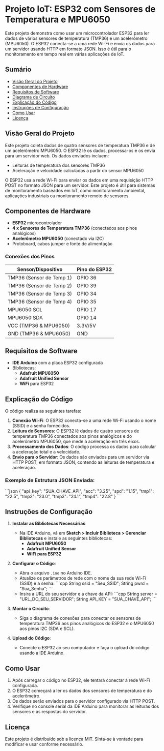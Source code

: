 
# Projeto IoT: ESP32 com Sensores de Temperatura e MPU6050

Este projeto demonstra como usar um microcontrolador ESP32 para ler dados de vários sensores de temperatura (TMP36) e um acelerômetro (MPU6050). O ESP32 conecta-se a uma rede Wi-Fi e envia os dados para um servidor usando HTTP em formato JSON. Isso é útil para o monitoramento em tempo real em várias aplicações de IoT.

## Sumário

- [Visão Geral do Projeto](#visão-geral-do-projeto)
- [Componentes de Hardware](#componentes-de-hardware)
- [Requisitos de Software](#requisitos-de-software)
- [Diagrama de Circuito](#diagrama-de-circuito)
- [Explicação do Código](#explicação-do-código)
- [Instruções de Configuração](#instruções-de-configuração)
- [Como Usar](#como-usar)
- [Licença](#licença)

## Visão Geral do Projeto

Este projeto coleta dados de quatro sensores de temperatura TMP36 e de um acelerômetro MPU6050. O ESP32 lê os dados, processa-os e os envia para um servidor web. Os dados enviados incluem:

- Leituras de temperatura dos sensores TMP36
- Aceleração e velocidade calculadas a partir do sensor MPU6050

O ESP32 usa a rede Wi-Fi para enviar os dados em uma requisição HTTP POST no formato JSON para um servidor. Este projeto é útil para sistemas de monitoramento baseados em IoT, como monitoramento ambiental, aplicações industriais ou monitoramento remoto de sensores.

## Componentes de Hardware

- **ESP32** microcontrolador
- **4 x Sensores de Temperatura TMP36** (conectados aos pinos analógicos)
- **Acelerômetro MPU6050** (conectado via I2C)
- Protoboard, cabos jumper e fonte de alimentação

### Conexões dos Pinos

| Sensor/Dispositivo       | Pino do ESP32   |
|--------------------------|-----------------|
| TMP36 (Sensor de Temp 1)  | GPIO 36         |
| TMP36 (Sensor de Temp 2)  | GPIO 39         |
| TMP36 (Sensor de Temp 3)  | GPIO 34         |
| TMP36 (Sensor de Temp 4)  | GPIO 35         |
| MPU6050 SCL               | GPIO 17         |
| MPU6050 SDA               | GPIO 14         |
| VCC (TMP36 & MPU6050)     | 3.3V/5V         |
| GND (TMP36 & MPU6050)     | GND             |

## Requisitos de Software

- **IDE Arduino** com a placa ESP32 configurada
- Bibliotecas:
  - **Adafruit MPU6050**
  - **Adafruit Unified Sensor**
  - **WiFi** para ESP32

## Explicação do Código

O código realiza as seguintes tarefas:

1. **Conexão Wi-Fi**: O ESP32 conecta-se a uma rede Wi-Fi usando o nome (SSID) e a senha fornecidos.
2. **Leitura de Sensores**: O ESP32 lê dados de quatro sensores de temperatura TMP36 conectados aos pinos analógicos e do acelerômetro MPU6050, que mede a aceleração em três eixos.
3. **Processamento dos Dados**: O código processa os dados para calcular a aceleração total e a velocidade.
4. **Envio para o Servidor**: Os dados são enviados para um servidor via HTTP POST, em formato JSON, contendo as leituras de temperatura e aceleração.

### Exemplo de Estrutura JSON Enviada:

\`\`\`json
{
  "api_key": "SUA_CHAVE_API",
  "acc": "3.25",
  "spd": "1.15",
  "tmp1": "22.5",
  "tmp2": "23.0",
  "tmp3": "24.1",
  "tmp4": "22.8"
}
\`\`\`

## Instruções de Configuração

1. **Instalar as Bibliotecas Necessárias**:
   - Na IDE Arduino, vá em **Sketch > Incluir Biblioteca > Gerenciar Bibliotecas** e instale as seguintes bibliotecas:
     - **Adafruit MPU6050**
     - **Adafruit Unified Sensor**
     - **WiFi para ESP32**

2. **Configurar o Código**:
   - Abra o arquivo `.ino` no Arduino IDE.
   - Atualize os parâmetros de rede com o nome da sua rede Wi-Fi (SSID) e a senha:
     \`\`\`cpp
     String ssid = "Seu_SSID";
     String pwrd = "Sua_Senha";
     \`\`\`
   - Insira a URL do seu servidor e a chave da API:
     \`\`\`cpp
     String server = "URL_DO_SEU_SERVIDOR";
     String API_KEY = "SUA_CHAVE_API";
     \`\`\`

3. **Montar o Circuito**:
   - Siga o diagrama de conexões para conectar os sensores de temperatura TMP36 aos pinos analógicos do ESP32 e o MPU6050 aos pinos I2C (SDA e SCL).

4. **Upload do Código**:
   - Conecte o ESP32 ao seu computador e faça o upload do código usando a IDE Arduino.

## Como Usar

1. Após carregar o código no ESP32, ele tentará conectar à rede Wi-Fi configurada.
2. O ESP32 começará a ler os dados dos sensores de temperatura e do acelerômetro.
3. Os dados serão enviados para o servidor configurado via HTTP POST.
4. Verifique no console serial da IDE Arduino para monitorar as leituras dos sensores e as respostas do servidor.

## Licença

Este projeto é distribuído sob a licença MIT. Sinta-se à vontade para modificar e usar conforme necessário.
